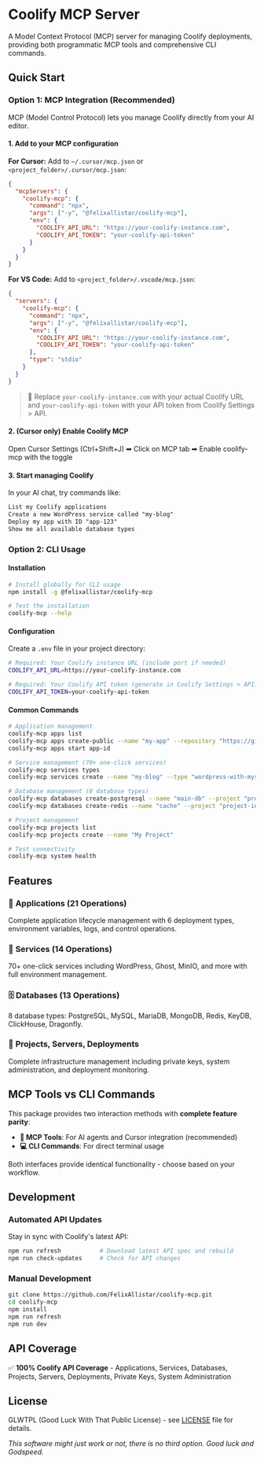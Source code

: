 # Coolify MCP Server

A Model Context Protocol (MCP) server for managing Coolify deployments, providing both programmatic MCP tools and comprehensive CLI commands.

## Quick Start

### Option 1: MCP Integration (Recommended)

MCP (Model Control Protocol) lets you manage Coolify directly from your AI editor.

#### 1. Add to your MCP configuration

**For Cursor:**
Add to `~/.cursor/mcp.json` or `<project_folder>/.cursor/mcp.json`:

```json
{
  "mcpServers": {
    "coolify-mcp": {
      "command": "npx",
      "args": ["-y", "@felixallistar/coolify-mcp"],
      "env": {
        "COOLIFY_API_URL": "https://your-coolify-instance.com",
        "COOLIFY_API_TOKEN": "your-coolify-api-token"
      }
    }
  }
}
```

**For VS Code:**
Add to `<project_folder>/.vscode/mcp.json`:

```json
{
  "servers": {
    "coolify-mcp": {
      "command": "npx",
      "args": ["-y", "@felixallistar/coolify-mcp"],
      "env": {
        "COOLIFY_API_URL": "https://your-coolify-instance.com",
        "COOLIFY_API_TOKEN": "your-coolify-api-token"
      },
      "type": "stdio"
    }
  }
}
```

> 🔑 Replace `your-coolify-instance.com` with your actual Coolify URL and `your-coolify-api-token` with your API token from Coolify Settings > API.

#### 2. (Cursor only) Enable Coolify MCP

Open Cursor Settings (Ctrl+Shift+J) ➡ Click on MCP tab ➡ Enable coolify-mcp with the toggle

#### 3. Start managing Coolify

In your AI chat, try commands like:

```txt
List my Coolify applications
Create a new WordPress service called "my-blog" 
Deploy my app with ID "app-123"
Show me all available database types
```

### Option 2: CLI Usage

#### Installation

```bash
# Install globally for CLI usage
npm install -g @felixallistar/coolify-mcp

# Test the installation
coolify-mcp --help
```

#### Configuration

Create a `.env` file in your project directory:

```bash
# Required: Your Coolify instance URL (include port if needed)
COOLIFY_API_URL=https://your-coolify-instance.com

# Required: Your Coolify API token (generate in Coolify Settings > API)
COOLIFY_API_TOKEN=your-coolify-api-token
```

#### Common Commands

```bash
# Application management
coolify-mcp apps list
coolify-mcp apps create-public --name "my-app" --repository "https://github.com/user/repo" --project "project-id"
coolify-mcp apps start app-id

# Service management (70+ one-click services)
coolify-mcp services types
coolify-mcp services create --name "my-blog" --type "wordpress-with-mysql" --project "project-id"

# Database management (8 database types)
coolify-mcp databases create-postgresql --name "main-db" --project "project-id"
coolify-mcp databases create-redis --name "cache" --project "project-id"

# Project management
coolify-mcp projects list
coolify-mcp projects create --name "My Project"

# Test connectivity
coolify-mcp system health
```

## Features

### 🔄 **Applications** (21 Operations)
Complete application lifecycle management with 6 deployment types, environment variables, logs, and control operations.

### 🔧 **Services** (14 Operations)  
70+ one-click services including WordPress, Ghost, MinIO, and more with full environment management.

### 🗄️ **Databases** (13 Operations)
8 database types: PostgreSQL, MySQL, MariaDB, MongoDB, Redis, KeyDB, ClickHouse, Dragonfly.

### 📂 **Projects, Servers, Deployments**
Complete infrastructure management including private keys, system administration, and deployment monitoring.

## MCP Tools vs CLI Commands

This package provides two interaction methods with **complete feature parity**:

- **🤖 MCP Tools**: For AI agents and Cursor integration (recommended)
- **💻 CLI Commands**: For direct terminal usage

Both interfaces provide identical functionality - choose based on your workflow.

## Development

### Automated API Updates

Stay in sync with Coolify's latest API:

```bash
npm run refresh           # Download latest API spec and rebuild
npm run check-updates     # Check for API changes
```

### Manual Development

```bash
git clone https://github.com/FelixAllistar/coolify-mcp.git
cd coolify-mcp
npm install
npm run refresh
npm run dev
```

## API Coverage

✅ **100% Coolify API Coverage** - Applications, Services, Databases, Projects, Servers, Deployments, Private Keys, System Administration

## License

GLWTPL (Good Luck With That Public License) - see [LICENSE](LICENSE) file for details.

*This software might just work or not, there is no third option. Good luck and Godspeed.* 